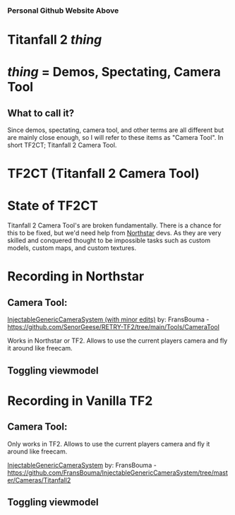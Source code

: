### Personal Github Website Above

# Titanfall 2 *thing*
# *thing* = Demos, Spectating, Camera Tool

## What to call it?
Since demos, spectating, camera tool, and other terms are all different but are mainly close enough, so I will refer to these items as "Camera Tool". In short TF2CT; Titanfall 2 Camera Tool.

# TF2CT (Titanfall 2 Camera Tool)

# State of TF2CT
Titanfall 2 Camera Tool's are broken fundamentally. There is a chance for this to be fixed, but we'd need help from [Northstar](northstar.tf) devs. As they are very skilled and conquered thought to be impossible tasks such as custom models, custom maps, and custom textures.

# Recording in Northstar

## Camera Tool: 

[InjectableGenericCameraSystem (with minor edits)](https://github.com/SenorGeese/RETRY-TF2/tree/main/Tools/CameraTool) by: FransBouma - https://github.com/SenorGeese/RETRY-TF2/tree/main/Tools/CameraTool

Works in Northstar or TF2. Allows to use the current players camera and fly it around like freecam.



## Toggling viewmodel

# Recording in Vanilla TF2

## Camera Tool: 
Only works in TF2. Allows to use the current players camera and fly it around like freecam.

[InjectableGenericCameraSystem](https://github.com/FransBouma/InjectableGenericCameraSystem/tree/master/Cameras/Titanfall2) by: FransBouma - https://github.com/FransBouma/InjectableGenericCameraSystem/tree/master/Cameras/Titanfall2


## Toggling viewmodel

